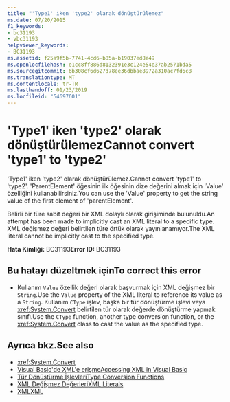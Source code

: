 ```yaml
---
title: "'Type1' iken 'type2' olarak dönüştürülemez"
ms.date: 07/20/2015
f1_keywords:
- bc31193
- vbc31193
helpviewer_keywords:
- BC31193
ms.assetid: f25a9f5b-7741-4cd6-b85a-b19037ed8e49
ms.openlocfilehash: e1cc8ff886d8132391e3c124e54e37ab2571bda5
ms.sourcegitcommit: 6b308cf6d627d78ee36dbbae8972a310ac7fd6c8
ms.translationtype: MT
ms.contentlocale: tr-TR
ms.lasthandoff: 01/23/2019
ms.locfileid: "54697601"
---
```

# <a name="cannot-convert-type1-to-type2"></a><span data-ttu-id="6467f-102">'Type1' iken 'type2' olarak dönüştürülemez</span><span class="sxs-lookup"><span data-stu-id="6467f-102">Cannot convert 'type1' to 'type2'</span></span>
<span data-ttu-id="6467f-103">'Type1' iken 'type2' olarak dönüştürülemez.</span><span class="sxs-lookup"><span data-stu-id="6467f-103">Cannot convert 'type1' to 'type2'.</span></span> <span data-ttu-id="6467f-104">'ParentElement' öğesinin ilk öğesinin dize değerini almak için 'Value' özelliğini kullanabilirsiniz.</span><span class="sxs-lookup"><span data-stu-id="6467f-104">You can use the 'Value' property to get the string value of the first element of 'parentElement'.</span></span>  
  
 <span data-ttu-id="6467f-105">Belirli bir türe sabit değeri bir XML dolaylı olarak girişiminde bulunuldu.</span><span class="sxs-lookup"><span data-stu-id="6467f-105">An attempt has been made to implicitly cast an XML literal to a specific type.</span></span> <span data-ttu-id="6467f-106">XML değişmez değeri belirtilen türe örtük olarak yayınlanamıyor.</span><span class="sxs-lookup"><span data-stu-id="6467f-106">The XML literal cannot be implicitly cast to the specified type.</span></span>  
  
 <span data-ttu-id="6467f-107">**Hata Kimliği:** BC31193</span><span class="sxs-lookup"><span data-stu-id="6467f-107">**Error ID:** BC31193</span></span>  
  
## <a name="to-correct-this-error"></a><span data-ttu-id="6467f-108">Bu hatayı düzeltmek için</span><span class="sxs-lookup"><span data-stu-id="6467f-108">To correct this error</span></span>  
  
-   <span data-ttu-id="6467f-109">Kullanım `Value` özellik değeri olarak başvurmak için XML değişmez bir `String`.</span><span class="sxs-lookup"><span data-stu-id="6467f-109">Use the `Value` property of the XML literal to reference its value as a `String`.</span></span> <span data-ttu-id="6467f-110">Kullanım `CType` işlev, başka bir tür dönüştürme işlevi veya <xref:System.Convert> belirtilen tür olarak değerde dönüştürme yapmak sınıfı.</span><span class="sxs-lookup"><span data-stu-id="6467f-110">Use the `CType` function, another type conversion function, or the <xref:System.Convert> class to cast the value as the specified type.</span></span>  
  
## <a name="see-also"></a><span data-ttu-id="6467f-111">Ayrıca bkz.</span><span class="sxs-lookup"><span data-stu-id="6467f-111">See also</span></span>
- <xref:System.Convert>
- [<span data-ttu-id="6467f-112">Visual Basic'de XML'e erişme</span><span class="sxs-lookup"><span data-stu-id="6467f-112">Accessing XML in Visual Basic</span></span>](../../visual-basic/programming-guide/language-features/xml/accessing-xml.md)
- [<span data-ttu-id="6467f-113">Tür Dönüştürme İşlevleri</span><span class="sxs-lookup"><span data-stu-id="6467f-113">Type Conversion Functions</span></span>](../../visual-basic/language-reference/functions/type-conversion-functions.md)
- [<span data-ttu-id="6467f-114">XML Değişmez Değerleri</span><span class="sxs-lookup"><span data-stu-id="6467f-114">XML Literals</span></span>](../../visual-basic/language-reference/xml-literals/index.md)
- [<span data-ttu-id="6467f-115">XML</span><span class="sxs-lookup"><span data-stu-id="6467f-115">XML</span></span>](../../visual-basic/programming-guide/language-features/xml/index.md)
